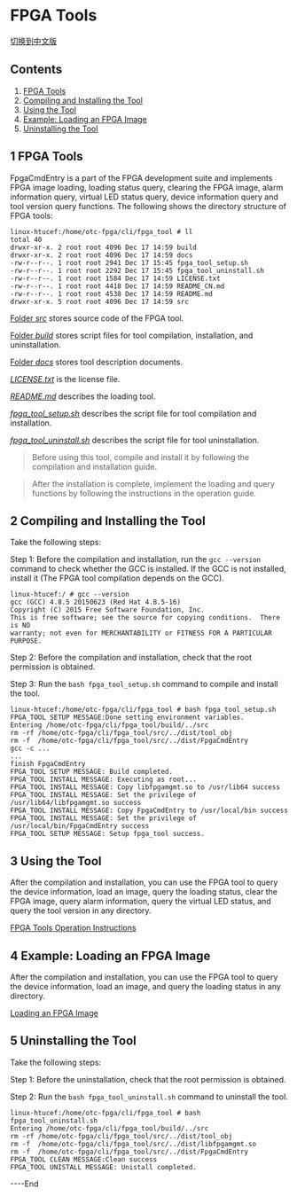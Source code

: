 # FPGA Tools

[切换到中文版](./README_CN.md)

## Contents

1. [FPGA Tools](#about_tool)
2. [Compiling and Installing the Tool](#tool_setup)
3. [Using the Tool](#tool_usage)
4. [Example: Loading an FPGA Image](#load_fpga)
5. [Uninstalling the Tool](#tool_uninstall)

<a name="about_tool"></a>
## 1 FPGA Tools
FpgaCmdEntry is a part of the FPGA development suite and implements FPGA image loading, loading status query, clearing the FPGA image, alarm information query, virtual LED status query, device information query and tool version query functions. The following shows the directory structure of FPGA tools:

	linux-htucef:/home/otc-fpga/cli/fpga_tool # ll
	total 40
	drwxr-xr-x. 2 root root 4096 Dec 17 14:59 build
	drwxr-xr-x. 2 root root 4096 Dec 17 14:59 docs
	-rw-r--r--. 1 root root 2941 Dec 17 15:45 fpga_tool_setup.sh
	-rw-r--r--. 1 root root 2292 Dec 17 15:45 fpga_tool_uninstall.sh
	-rw-r--r--. 1 root root 1584 Dec 17 14:59 LICENSE.txt
	-rw-r--r--. 1 root root 4418 Dec 17 14:59 README_CN.md
	-rw-r--r--. 1 root root 4538 Dec 17 14:59 README.md
	drwxr-xr-x. 5 root root 4096 Dec 17 14:59 src



[Folder *src*](./src/) stores source code of the FPGA tool.

[Folder *build*](./build/) stores script files for tool compilation, installation, and uninstallation.

[Folder *docs*](./docs/) stores tool description documents.

[*LICENSE.txt*](./LICENSE.txt) is the license file.

[*README.md*](./README.md) describes the loading tool.

[*fpga_tool_setup.sh*](./fpga_tool_setup.sh) describes the script file for tool compilation and installation.

[*fpga_tool_uninstall.sh*](./fpga_tool_uninstall.sh) describes the script file for tool uninstallation.


>  Before using this tool, compile and install it by following the compilation and installation guide.

>  After the installation is complete, implement the loading and query functions by following the instructions in the operation guide.

<a name="tool_setup"></a>
## 2 Compiling and Installing the Tool
Take the following steps:

Step 1: Before the compilation and installation, run the `gcc --version` command to check whether the GCC is installed. If the GCC is not installed, install it (The FPGA tool compilation depends on the GCC).​

	linux-htucef:/ # gcc --version
	gcc (GCC) 4.8.5 20150623 (Red Hat 4.8.5-16)
	Copyright (C) 2015 Free Software Foundation, Inc.
	This is free software; see the source for copying conditions.  There is NO
	warranty; not even for MERCHANTABILITY or FITNESS FOR A PARTICULAR PURPOSE.

Step 2: Before the compilation and installation, check that the root permission is obtained.

Step 3: Run the `bash fpga_tool_setup.sh` command to compile and install the tool.​

	linux-htucef:/home/otc-fpga/cli/fpga_tool # bash fpga_tool_setup.sh 
	FPGA_TOOL SETUP MESSAGE:Done setting environment variables.
	Entering /home/otc-fpga/cli/fpga_tool/build/../src
	rm -rf /home/otc-fpga/cli/fpga_tool/src/../dist/tool_obj 
	rm -f  /home/otc-fpga/cli/fpga_tool/src/../dist/FpgaCmdEntry
	gcc -c ...
	...
	finish FpgaCmdEntry
	FPGA_TOOL SETUP MESSAGE: Build completed.
	FPGA_TOOL INSTALL MESSAGE: Executing as root...
	FPGA_TOOL INSTALL MESSAGE: Copy libfpgamgmt.so to /usr/lib64 success
	FPGA_TOOL INSTALL MESSAGE: Set the privilege of /usr/lib64/libfpgamgmt.so success
	FPGA_TOOL INSTALL MESSAGE: Copy FpgaCmdEntry to /usr/local/bin success
	FPGA_TOOL INSTALL MESSAGE: Set the privilege of /usr/local/bin/FpgaCmdEntry success
	FPGA_TOOL SETUP MESSAGE: Setup fpga_tool success.

<a name="tool_usage"></a>
## 3 Using the Tool
After the compilation and installation, you can use the FPGA tool to query the device information, load an image, query the loading status, clear the FPGA image, query alarm information, query the virtual LED status, and query the tool version in any directory.

[FPGA Tools Operation Instructions](./docs/load_tool_operation_instuctions.md)

<a name="load_fpga"></a>
## 4 Example: Loading an FPGA Image
After the compilation and installation, you can use the FPGA tool to query the device information, load an image, and query the loading status in any directory.

[Loading an FPGA Image](./docs/load_an_fpga_image.md)

<a name="tool_uninstall"></a>
## 5 Uninstalling the Tool
Take the following steps:

Step 1: Before the uninstallation, check that the root permission is obtained.

Step 2: Run the `bash fpga_tool_uninstall.sh` command to uninstall the tool.

	linux-htucef:/home/otc-fpga/cli/fpga_tool # bash fpga_tool_uninstall.sh 
	Entering /home/otc-fpga/cli/fpga_tool/build/../src
	rm -rf /home/otc-fpga/cli/fpga_tool/src/../dist/tool_obj 
	rm -f  /home/otc-fpga/cli/fpga_tool/src/../dist/libfpgamgmt.so
	rm -f  /home/otc-fpga/cli/fpga_tool/src/../dist/FpgaCmdEntry
	FPGA_TOOL CLEAN MESSAGE:Clean success
	FPGA_TOOL UNISTALL MESSAGE: Unistall completed.




\----End